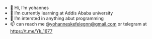 - 👋 Hi, I’m yohannes
- 🌱 I’m currently learning at Addis Ababa university
- 💞️ I’m intersted in anything abut programming
- 📫 can reach me @yohanneskefelegnn@gmail.com or telegram at https://t.me/Yk_1677

<!---
jqazx33/jqazx33 is a ✨ special ✨ repository because its `README.md` (this file) appears on your GitHub profile.
You can click the Preview link to take a look at your changes.
--->
